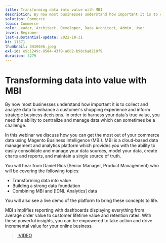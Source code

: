 ```yaml
---
title: Transforming data into value with MBI
description: By now most businesses understand how important it is to collect and analyze data to enhance a customer's shopping experience and inform strategic business decisions. In order to harness your data's true value, you need the ability to centralize and manage data which can sometimes be a challenge.
solution: Commerce
topic: Commerce
role: Leader, Architect, Developer, Data Architect, Admin, User
level: Beginner
last-substantial-update: 2022-10-31
kt: 11371
thumbnail: 3410646.jpeg
exl-id: e9c1249c-8584-43f9-a6d2-b98c6ad218f9
duration: 3279
---
```

# Transforming data into value with MBI

By now most businesses understand how important it is to collect and analyze data to enhance a customer's shopping experience and inform strategic business decisions. In order to harness your data's true value, you need the ability to centralize and manage data which can sometimes be a challenge.

In this webinar we discuss how you can get the most out of your commerce data using Magento Business Intelligence (MBI). MBI is a cloud-based data management and analytics platform which provides you with the ability to easily consolidate and manage your data sources, model your data, create charts and reports, and maintain a single source of truth.

You will hear from Daniel Rios (Senior Manager, Product Management) who will be covering the following topics:

* Transforming data into value
* Building a strong data foundation
* Combining MBI and [!DNL Analytics] data

You will also see a live demo of the platform to bring these concepts to life.

MBI simplifies reporting with dashboards displaying everything from average order value to customer lifetime value and retention rates. With these powerful insights, you can be empowered to take action and drive incremental value for your online business.

>[!VIDEO](https://video.tv.adobe.com/v/3410646/?quality=12&learn=on)
